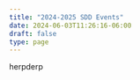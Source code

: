 ```yaml
---
title: "2024-2025 SDD Events"
date: 2024-06-03T11:26:16-06:00
draft: false
type: page
---
```


herpderp
